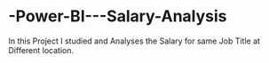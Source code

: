 # -Power-BI---Salary-Analysis
In this Project I studied and Analyses the Salary for same Job Title at Different location.
